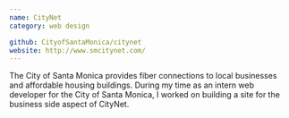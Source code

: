 ```yaml
---
name: CityNet
category: web design

github: CityofSantaMonica/citynet
website: http://www.smcitynet.com/
---
```


The City of Santa Monica provides fiber connections to local businesses and affordable housing buildings. During my time as an intern web developer for the City of Santa Monica, I worked on building a site for the business side aspect of CityNet.
